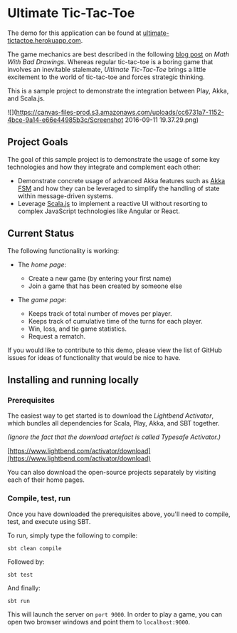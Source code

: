 # Ultimate Tic-Tac-Toe

The demo for this application can be found at [ultimate-tictactoe.herokuapp.com](ultimate-tictactoe.herokuapp.com).

The game mechanics are best described in the following [blog post](https://mathwithbaddrawings.com/2013/06/16/ultimate-tic-tac-toe/) on *Math With Bad Drawings*. Whereas regular tic-tac-toe is a boring game that involves an inevitable stalemate, *Ultimate Tic-Tac-Toe* brings a little excitement to the world of tic-tac-toe and forces strategic thinking.

This is a sample project to demonstrate the integration between Play, Akka, and Scala.js.

![](https://canvas-files-prod.s3.amazonaws.com/uploads/cc6731a7-1152-4bce-9a14-e66e44985b3c/Screenshot 2016-09-11 19.37.29.png)

## Project Goals

The goal of this sample project is to demonstrate the usage of some key technologies and how they integrate and complement each other:

- Demonstrate concrete usage of advanced Akka features such as [Akka FSM](http://doc.akka.io/docs/akka/current/java/fsm.html) and how they can be leveraged to simplify the handling of state within message-driven systems.
- Leverage [Scala.js](https://www.scala-js.org/) to implement a reactive UI without resorting to complex JavaScript technologies like Angular or React.
 
## Current Status

The following functionality is working:

- The *home page*:
    - Create a new game (by entering your first name)
    - Join a game that has been created by someone else
 
- The *game page*:
    - Keeps track of total number of moves per player.
    - Keeps track of cumulative time of the turns for each player.
    - Win, loss, and tie game statistics.
    - Request a rematch.
 
 
If you would like to contribute to this demo, please view the list of GitHub issues for ideas of functionality that would be nice to have.

## Installing and running locally

### Prerequisites

The easiest way to get started is to download the *Lightbend Activator*, which bundles all dependencies for Scala, Play, Akka, and SBT together.

*(Ignore the fact that the download artefact is called Typesafe Activator.)*

[https://www.lightbend.com/activator/download](https://www.lightbend.com/activator/download)

You can also download the open-source projects separately by visiting each of their home pages.

### Compile, test, run

Once you have downloaded the prerequisites above, you'll need to compile, test, and execute using SBT.

To run, simply type the following to compile:

`sbt clean compile`

Followed by:

`sbt test`

And finally:

`sbt run`

This will launch the server on `port 9000`. In order to play a game, you can open two browser windows and point them to `localhost:9000`.
